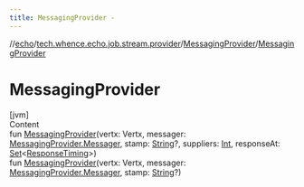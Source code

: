 ```yaml
---
title: MessagingProvider -
---
```

//[echo](../../index.md)/[tech.whence.echo.job.stream.provider](../index.md)/[MessagingProvider](index.md)/[MessagingProvider](-messaging-provider.md)



# MessagingProvider  
[jvm]  
Content  
fun [MessagingProvider](-messaging-provider.md)(vertx: Vertx, messager: [MessagingProvider.Messager](-messager/index.md), stamp: [String](https://kotlinlang.org/api/latest/jvm/stdlib/kotlin/-string/index.html)?, suppliers: [Int](https://kotlinlang.org/api/latest/jvm/stdlib/kotlin/-int/index.html), responseAt: [Set](https://kotlinlang.org/api/latest/jvm/stdlib/kotlin.collections/-set/index.html)<[ResponseTiming](../../tech.whence.echo.job.stream.message/-response-timing/index.md)>)  
fun [MessagingProvider](-messaging-provider.md)(vertx: Vertx, messager: [MessagingProvider.Messager](-messager/index.md), stamp: [String](https://kotlinlang.org/api/latest/jvm/stdlib/kotlin/-string/index.html)?)  




